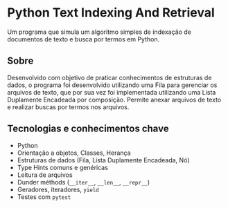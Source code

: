 # Python Text Indexing And Retrieval

Um programa que simula um algoritmo simples de indexação de documentos de texto e busca por termos em Python.

## Sobre

Desenvolvido com objetivo de praticar conhecimentos de estruturas de dados, o programa foi desenvolvido utilizando uma Fila para gerenciar os arquivos de texto, que por sua vez foi implementada utilizando uma Lista Duplamente Encadeada por composição. Permite anexar arquivos de texto e realizar buscas por termos nos arquivos.

## Tecnologias e conhecimentos chave

- Python
- Orientação a objetos, Classes, Herança
- Estruturas de dados (Fila, Lista Duplamente Encadeada, Nó)
- Type Hints comuns e genéricas
- Leitura de arquivos
- Dunder méthods (`__iter__`, `__len__`, `__repr__`)
- Geradores, iteradores, `yield`
- Testes com `pytest`
